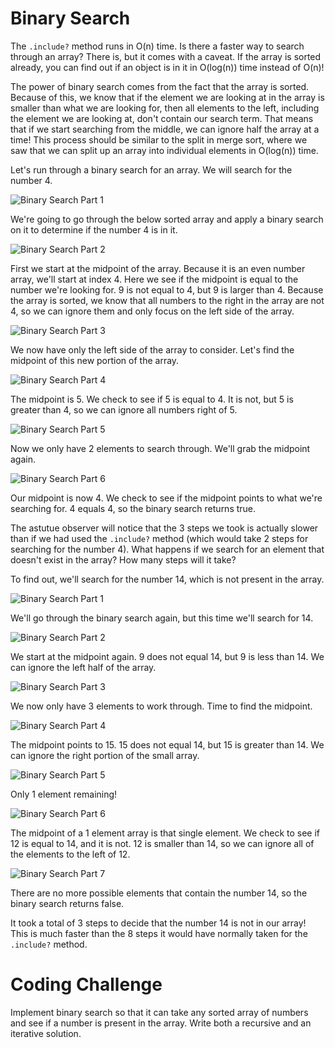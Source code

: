 # Binary Search

The `.include?` method runs in O(n) time. Is there a faster way to search through an array? There is, but it comes with a caveat. If the array is sorted already, you can find out if an object is in it in O(log(n)) time instead of O(n)!

The power of binary search comes from the fact that the array is sorted. Because of this, we know that if the element we are looking at in the array is smaller than what we are looking for, then all elements to the left, including the element we are looking at, don't contain our search term. That means that if we start searching from the middle, we can ignore half the array at a time! This process should be similar to the split in merge sort, where we saw that we can split up an array into individual elements in O(log(n)) time.

Let's run through a binary search for an array. We will search for the number 4.

![Binary Search Part 1](http://i.imgur.com/x2Aa1Og.png)

We're going to go through the below sorted array and apply a binary search on it to determine if the number 4 is in it.

![Binary Search Part 2](http://i.imgur.com/c7N1AXR.png)

First we start at the midpoint of the array. Because it is an even number array, we'll start at index 4. Here we see if the midpoint is equal to the number we're looking for. 9 is not equal to 4, but 9 is larger than 4. Because the array is sorted, we know that all numbers to the right in the array are not 4, so we can ignore them and only focus on the left side of the array.

![Binary Search Part 3](http://i.imgur.com/FSbfysY.png)

We now have only the left side of the array to consider. Let's find the midpoint of this new portion of the array.

![Binary Search Part 4](http://i.imgur.com/K7lTjSq.png)

The midpoint is 5. We check to see if 5 is equal to 4. It is not, but 5 is greater than 4, so we can ignore all numbers right of 5.

![Binary Search Part 5](http://i.imgur.com/RRIApyi.png)

Now we only have 2 elements to search through. We'll grab the midpoint again.

![Binary Search Part 6](http://i.imgur.com/CqjVZCx.png)

Our midpoint is now 4. We check to see if the midpoint points to what we're searching for. 4 equals 4, so the binary search returns true.

The astutue observer will notice that the 3 steps we took is actually slower than if we had used the `.include?` method (which would take 2 steps for searching for the number 4). What happens if we search for an element that doesn't exist in the array? How many steps will it take?

To find out, we'll search for the number 14, which is not present in the array.

![Binary Search Part 1](http://i.imgur.com/x2Aa1Og.png)

We'll go through the binary search again, but this time we'll search for 14.

![Binary Search Part 2](http://i.imgur.com/c7N1AXR.png)

We start at the midpoint again. 9 does not equal 14, but 9 is less than 14. We can ignore the left half of the array.

![Binary Search Part 3](http://i.imgur.com/DsHkMqE.png)

We now only have 3 elements to work through. Time to find the midpoint.

![Binary Search Part 4](http://i.imgur.com/A6L9UWq.png)

The midpoint points to 15. 15 does not equal 14, but 15 is greater than 14. We can ignore the right portion of the small array.

![Binary Search Part 5](http://i.imgur.com/BAOCJFy.png)

Only 1 element remaining!

![Binary Search Part 6](http://i.imgur.com/7O0t5Kl.png)

The midpoint of a 1 element array is that single element. We check to see if 12 is equal to 14, and it is not. 12 is smaller than 14, so we can ignore all of the elements to the left of 12.

![Binary Search Part 7](http://i.imgur.com/ZXQdljl.png)

There are no more possible elements that contain the number 14, so the binary search returns false.

It took a total of 3 steps to decide that the number 14 is not in our array! This is much faster than the 8 steps it would have normally taken for the `.include?` method.

# Coding Challenge

Implement binary search so that it can take any sorted array of numbers and see if a number is present in the array. Write both a recursive and an iterative solution.
